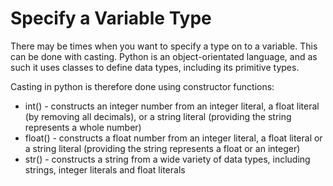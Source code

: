 # Specify a Variable Type

There may be times when you want to specify a type on to a variable. This can be done with casting. Python is an object-orientated language, and as such it uses classes to define data types, including its primitive types.

Casting in python is therefore done using constructor functions:

- int() - constructs an integer number from an integer literal, a float literal (by removing all decimals), or a string literal (providing the string represents a whole number)
  <br />
- float() - constructs a float number from an integer literal, a float literal or a string literal (providing the string represents a float or an integer)
  <br />
- str() - constructs a string from a wide variety of data types, including strings, integer literals and float literals
